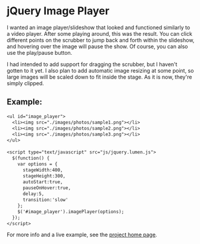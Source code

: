 jQuery Image Player
===================

I wanted an image player/slideshow that looked and functioned similarly to a video player. After some playing around, this was the result. You can click different points on the scrubber to jump back and forth within the slideshow, and hovering over the image will pause the show. Of course, you can also use the play/pause button.

I had intended to add support for dragging the scrubber, but I haven't gotten to it yet. I also plan to add automatic image resizing at some point, so large images will be scaled down to fit inside the stage. As it is now, they're simply clipped.

Example:
--------

    <ul id="image_player">
      <li><img src="./images/photos/sample1.png"></li>
      <li><img src="./images/photos/sample2.png"></li>
      <li><img src="./images/photos/sample3.png"></li>
    </ul>
    
    <script type="text/javascript" src="js/jquery.lumen.js">
      $(function() {
        var options = {
          stageWidth:400,
          stageHeight:300,
          autoStart:true,
          pauseOnHover:true,
          delay:5,
          transition:'slow'
        };
        $('#image_player').imagePlayer(options);
      });
    </script>

For more info and a live example, see the [project home page](http://kellishaver.com/projects/player).
